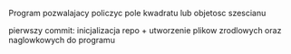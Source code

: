Program pozwalajacy policzyc pole kwadratu lub objetosc szescianu

pierwszy commit:
    inicjalizacja repo + utworzenie plikow zrodlowych oraz naglowkowych do programu

